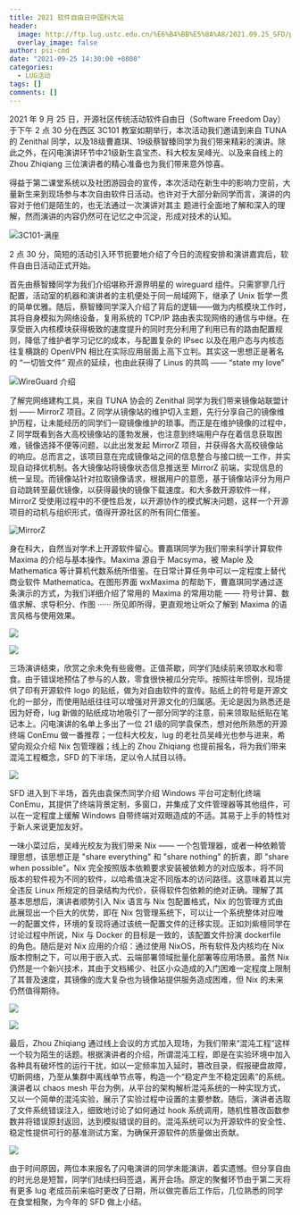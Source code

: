 ```yaml
---
title: 2021 软件自由日中国科大站
header:
  image: http://ftp.lug.ustc.edu.cn/%E6%B4%BB%E5%8A%A8/2021.09.25_SFD/photos/C88368EE-3112-419C-950A-6D7DCD3A3460.jpeg
  overlay_image: false
author: psi-cmd
date: "2021-09-25 14:30:00 +0800"
categories:
  - LUG活动
tags: []
comments: []
---
```


2021 年 9 月 25 日，开源社区传统活动软件自由日（Software Freedom Day）于下午 2 点 30 分在西区 3C101 教室如期举行，本次活动我们邀请到来自 TUNA 的 Zenithal 同学，以及18级曹嘉琪、19级蔡智臻同学为我们带来精彩的演讲。除此之外，在闪电演讲环节中21级新生袁宝杰、科大校友吴峰光、以及来自线上的 Zhou Zhiqiang 三位演讲者的精心准备也为我们带来意外惊喜。

得益于第二课堂系统以及社团游园会的宣传，本次活动在新生中的影响力空前，大量新生来到现场参与本次自由软件日活动。也许对于大部分新同学而言，演讲的内容对于他们是陌生的，也无法通过一次演讲对其主	题进行全面地了解和深入的理解，然而演讲的内容仍然可在记忆之中沉淀，形成对技术的认知。

![3C101-满座](http://ftp.lug.ustc.edu.cn/%E6%B4%BB%E5%8A%A8/2021.09.25_SFD/photos/EB9E3B0E-A982-412C-B508-81E040F2E45F.jpeg)

2 点 30 分，简短的活动引入环节扼要地介绍了今日的流程安排和演讲嘉宾后，软件自由日活动正式开始。

首先由蔡智臻同学为我们介绍堪称开源界明星的 wireguard 组件。只需寥寥几行配置，活动室的机器和演讲者的主机便处于同一局域网下，继承了 Unix 哲学一贯的简单优雅。随后，蔡智臻同学深入介绍了背后的逻辑——做为内核模块工作时，其将自身模拟为网络设备，复用系统的 TCP/IP 路由表实现网络的通信与中继。在享受嵌入内核模块获得极致的速度提升的同时充分利用了利用已有的路由配置规则，降低了维护者学习记忆的成本，与配置复杂的 IPsec 以及在用户态与内核态往复横跳的 OpenVPN 相比在实际应用层面上高下立判。其实这一思想正是著名的 “一切皆文件” 观点的延续，也由此获得了 Linus 的共鸣 —— “state my love”

![WireGuard 介绍](http://ftp.lug.ustc.edu.cn/%E6%B4%BB%E5%8A%A8/2021.09.25_SFD/photos/7E0FDB36-1BD1-4929-8E0A-5BC0B22B5EFF.jpeg)

了解完网络建构工具，来自 TUNA 协会的 Zenithal 同学为我们带来镜像站联盟计划 —— MirrorZ 项目。Z 同学从镜像站的维护切入主题，先行分享自己的镜像维护历程，让未能经历的同学们一窥镜像维护的琐事。而正是在维护镜像的过程中，Z 同学既看到各大高校镜像站的蓬勃发展，也注意到终端用户存在着信息获取困难，镜像选择不便等问题，以此出发发起 MirrorZ 项目，并获得各大高校镜像站的响应。总而言之，该项目意在完成镜像站之间的信息整合与接口统一工作，并实现自动择优机制。各大镜像站将镜像状态信息推送至 MirrorZ 前端，实现信息的统一呈现。而镜像站针对拉取镜像请求，根据用户的意愿，基于镜像站评分为用户自动跳转至最优镜像，以获得最快的镜像下载速度。和大多数开源软件一样，MirrorZ 受使用过程中的不便性启发，以开源协作的模式解决问题，这样一个开源项目的动机与组织形式，值得开源社区的所有同仁借鉴。

![MirrorZ](http://ftp.lug.ustc.edu.cn/%E6%B4%BB%E5%8A%A8/2021.09.25_SFD/photos/1CE61888-C1EE-44CF-9DB1-375980079AAD.jpeg)

身在科大，自然当对学术上开源软件留心。曹嘉琪同学为我们带来科学计算软件 Maxima 的介绍与基本操作。Maxima 源自于 Macsyma，被 Maple 及 Mathematica 等计算机代数系统所借鉴。在日常计算任务中可以一定程度上替代商业软件 Mathematica。在图形界面 wxMaxima 的帮助下，曹嘉琪同学通过逐条演示的方式，为我们详细介绍了常用的 Maxima 的常用功能 —— 符号计算、数值求解、求导积分、作图 ······  所见即所得，更直观地让听众了解到 Maxima 的语言风格与使用效果。

![](http://ftp.lug.ustc.edu.cn/%E6%B4%BB%E5%8A%A8/2021.09.25_SFD/photos/81655C4C-7987-415D-A16D-4BEACC25B8EE.jpeg)

![](http://ftp.lug.ustc.edu.cn/%E6%B4%BB%E5%8A%A8/2021.09.25_SFD/photos/C2768EE3-15D3-4289-B1F1-A58711AC2241.jpeg)

三场演讲结束，欣赏之余未免有些疲倦。正值茶歇，同学们陆续前来领取水和零食。由于错误地预估了参与的人数，零食很快被瓜分完毕。按照往年惯例，现场提供了印有开源软件 logo 的贴纸，做为对自由软件的宣传。贴纸上的符号是开源文化的一部分，而使用贴纸往往可以增强对开源文化的归属感。无论是因为熟悉还是因为好奇，lug 新做的贴纸成功地吸引了一部分同学的注意，前来领取贴纸贴在笔记本上。闪电演讲的名单上多出了一位 21 级的同学袁保杰，想对他所熟悉的开源终端 ConEmu 做一番推荐；一位科大校友，lug 的老社员吴峰光也参与进来，希望向观众介绍 Nix 包管理器；线上的 Zhou Zhiqiang 也提前报名，将为我们带来混沌工程概念，SFD 的下半场，足以令人拭目以待。

![](http://ftp.lug.ustc.edu.cn/%E6%B4%BB%E5%8A%A8/2021.09.25_SFD/photos/14FB79FE-3CAD-4708-A9DB-C4B742FEFB1C.jpeg)

SFD 进入到下半场，首先由袁保杰同学介绍 Windows 平台可定制化终端 ConEmu，其提供了终端背景定制，多窗口，并集成了文件管理器等其他组件，可以在一定程度上缓解 Windows 自带终端对双眼造成的不适。其易于上手的特性对于新人来说更加友好。

一味小菜过后，吴峰光校友为我们带来 Nix —— 一个包管理器，或者一种依赖管理思想，该思想正是 "share everything" 和 "share nothing" 的折衷，即 "share when possible"。Nix 完全按照版本依赖要求安装被依赖方的对应版本，将不同版本的软件视为不同的软件，以哈希值决定不同版本的访问路径。这意味着其以完全违反 Linux 所规定的目录结构为代价，获得软件包依赖的绝对正确。理解了其基本思想后，演讲者顺势引入 Nix 语言与 Nix 包配置格式，Nix 的包管理方式由此展现出一个巨大的优势，即在 Nix 包管理系统下，可以让一个系统整体对应唯一的配置文件，环境的复现将通过该统一配置文件的迁移实现。正如刘紫檀同学在讨论过程中所说，Nix 与 Docker 的目标是一致的，该配置文件扮演 dockerfile 的角色。随后是对 Nix 应用的介绍：通过使用 NixOS，所有软件及内核均在 Nix 版本控制之下，可以用于嵌入式、云端部署领域批量化部署等应用场景。虽然 Nix 仍然是一个新兴技术，其由于文档稀少、社区小众造成的入门困难一定程度上限制了其普及速度，其镜像的庞大复杂也为镜像站提供服务造成困难，但 Nix 的未来仍然值得期待。

![](http://ftp.lug.ustc.edu.cn/%E6%B4%BB%E5%8A%A8/2021.09.25_SFD/photos/2ED9AEB6-6EC7-4F03-A7D6-329685F48C13.jpeg)

![](http://ftp.lug.ustc.edu.cn/%E6%B4%BB%E5%8A%A8/2021.09.25_SFD/photos/43233050-7432-4727-8A7F-C82323644E89.jpeg)

最后，Zhou Zhiqiang 通过线上会议的方式加入现场，为我们带来“混沌工程”这样一个较为陌生的话题。根据演讲者的介绍，所谓混沌工程，即是在实验环境中加入各种具有破坏性的运行干扰，如以一定频率加入延时，篡改目录，假报硬盘故障，切断网络，乃至从集群中离线单节点等，构造一个“稳定产生不稳定因素”的系统。演讲者以 chaos mesh 平台为例，从平台的架构解析混沌系统的一种实现方式，又以一个简单的混沌实验，展示了实验过程中设置的主要参数。随后，演讲者选取了文件系统错误注入，细致地讨论了如何通过 hook 系统调用，随机性篡改函数参数并将错误原封返回，达到模拟错误的目的。混沌系统可以为开源软件的安全性、稳定性提供可行的基准测试方案，为确保开源软件的质量做出贡献。

![](http://ftp.lug.ustc.edu.cn/%E6%B4%BB%E5%8A%A8/2021.09.25_SFD/photos/7287B190-E8D3-47D8-ADC9-4C530F86071B.jpeg)

由于时间原因，两位本来报名了闪电演讲的同学未能演讲，着实遗憾。但分享自由的时光总是短暂，同学们陆续扫码签退，离开会场。原定的聚餐环节由于第二天将有更多 lug 老成员前来临时更改了日期，所以做完善后工作后，几位熟悉的同学在食堂相聚，为今年的 SFD 做上小结。
